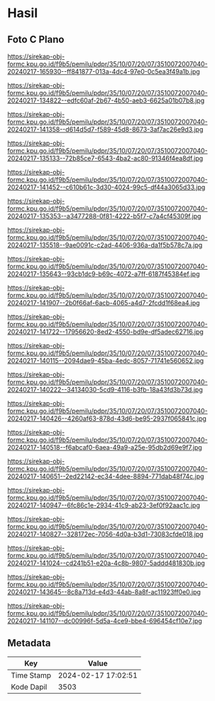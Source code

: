 # Hasil

## Foto C Plano

https://sirekap-obj-formc.kpu.go.id/f9b5/pemilu/pdpr/35/10/07/20/07/3510072007040-20240217-165930--ff841877-013a-4dc4-97e0-0c5ea3f49a1b.jpg

https://sirekap-obj-formc.kpu.go.id/f9b5/pemilu/pdpr/35/10/07/20/07/3510072007040-20240217-134822--edfc60af-2b67-4b50-aeb3-6625a01b07b8.jpg

https://sirekap-obj-formc.kpu.go.id/f9b5/pemilu/pdpr/35/10/07/20/07/3510072007040-20240217-141358--d614d5d7-f589-45d8-8673-3af7ac26e9d3.jpg

https://sirekap-obj-formc.kpu.go.id/f9b5/pemilu/pdpr/35/10/07/20/07/3510072007040-20240217-135133--72b85ce7-6543-4ba2-ac80-91346f4ea8df.jpg

https://sirekap-obj-formc.kpu.go.id/f9b5/pemilu/pdpr/35/10/07/20/07/3510072007040-20240217-141452--c610b61c-3d30-4024-99c5-df44a3065d33.jpg

https://sirekap-obj-formc.kpu.go.id/f9b5/pemilu/pdpr/35/10/07/20/07/3510072007040-20240217-135353--a3477288-0f81-4222-b5f7-c7a4cf45309f.jpg

https://sirekap-obj-formc.kpu.go.id/f9b5/pemilu/pdpr/35/10/07/20/07/3510072007040-20240217-135518--9ae0091c-c2ad-4406-936a-da1f5b578c7a.jpg

https://sirekap-obj-formc.kpu.go.id/f9b5/pemilu/pdpr/35/10/07/20/07/3510072007040-20240217-135643--93cb1dc9-b69c-4072-a7ff-6187f45384ef.jpg

https://sirekap-obj-formc.kpu.go.id/f9b5/pemilu/pdpr/35/10/07/20/07/3510072007040-20240217-141907--2b0f66af-6acb-4065-a4d7-2fcdd1f68ea4.jpg

https://sirekap-obj-formc.kpu.go.id/f9b5/pemilu/pdpr/35/10/07/20/07/3510072007040-20240217-141722--17956620-8ed2-4550-bd9e-df5adec62716.jpg

https://sirekap-obj-formc.kpu.go.id/f9b5/pemilu/pdpr/35/10/07/20/07/3510072007040-20240217-140115--2094dae9-45ba-4edc-8057-71741e560652.jpg

https://sirekap-obj-formc.kpu.go.id/f9b5/pemilu/pdpr/35/10/07/20/07/3510072007040-20240217-140222--34134030-5cd9-4116-b3fb-18a43fd3b73d.jpg

https://sirekap-obj-formc.kpu.go.id/f9b5/pemilu/pdpr/35/10/07/20/07/3510072007040-20240217-140426--4260af63-878d-43d6-be95-2937f065841c.jpg

https://sirekap-obj-formc.kpu.go.id/f9b5/pemilu/pdpr/35/10/07/20/07/3510072007040-20240217-140518--f6abcaf0-6aea-49a9-a25e-95db2d69e9f7.jpg

https://sirekap-obj-formc.kpu.go.id/f9b5/pemilu/pdpr/35/10/07/20/07/3510072007040-20240217-140651--2ed22142-ec34-4dee-8894-771dab48f74c.jpg

https://sirekap-obj-formc.kpu.go.id/f9b5/pemilu/pdpr/35/10/07/20/07/3510072007040-20240217-140947--6fc86c1e-2934-41c9-ab23-3ef0f92aac1c.jpg

https://sirekap-obj-formc.kpu.go.id/f9b5/pemilu/pdpr/35/10/07/20/07/3510072007040-20240217-140827--328172ec-7056-4d0a-b3d1-73083cfde018.jpg

https://sirekap-obj-formc.kpu.go.id/f9b5/pemilu/pdpr/35/10/07/20/07/3510072007040-20240217-141024--cd241b51-e20a-4c8b-9807-5addd481830b.jpg

https://sirekap-obj-formc.kpu.go.id/f9b5/pemilu/pdpr/35/10/07/20/07/3510072007040-20240217-143645--8c8a713d-e4d3-44ab-8a8f-ac11923ff0e0.jpg

https://sirekap-obj-formc.kpu.go.id/f9b5/pemilu/pdpr/35/10/07/20/07/3510072007040-20240217-141107--dc00996f-5d5a-4ce9-bbe4-696454cf10e7.jpg


## Metadata

| Key        | Value               |
| ---------- | ------------------- |
| Time Stamp | 2024-02-17 17:02:51 |
| Kode Dapil | 3503                |



